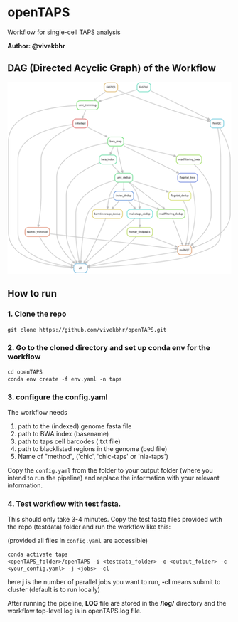 # openTAPS
Workflow for single-cell TAPS analysis


**Author: @vivekbhr**

## DAG (Directed Acyclic Graph) of the Workflow

![DAG](./dag.png)


## How to run

### 1. Clone the repo

```
git clone https://github.com/vivekbhr/openTAPS.git
```

### 2. Go to the cloned directory and set up conda env for the workflow

```
cd openTAPS
conda env create -f env.yaml -n taps
```

### 3. configure the config.yaml

The workflow needs
1) path to the (indexed) genome fasta file
2) path to BWA index (basename)
3) path to taps cell barcodes (.txt file)
4) path to blacklisted regions in the genome (bed file)
5) Name of "method", ('chic', 'chic-taps' or 'nla-taps')

Copy the `config.yaml` from the folder to your output folder (where you intend to run the pipeline) and replace the information with your relevant information.

### 4. Test workflow with test fasta.

This should only take 3-4 minutes. Copy the test fastq files provided with the repo (testdata) folder and run the workflow like this:

(provided all files in `config.yaml` are accessible)

```
conda activate taps
<openTAPS_folder>/openTAPS -i <testdata_folder> -o <output_folder> -c <your_config.yaml> -j <jobs> -cl
```

here **j** is the number of parallel jobs you want to run, **-cl** means submit to cluster (default is to run locally)

After running the pipeline, **LOG** file are stored in the **<output>/log/** directory and the workflow top-level log is in openTAPS.log file.
